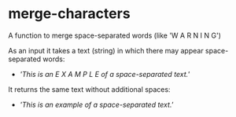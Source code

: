 # merge-characters
A function to merge space-separated words (like 'W A R N I N G')

As an input it takes a text (string) in which there may appear space-separated words:
 - _'This is an E X A M P L E of a space-separated text.'_

It returns the same text without additional spaces:
 - _'This is an example of a space-separated text.'_
